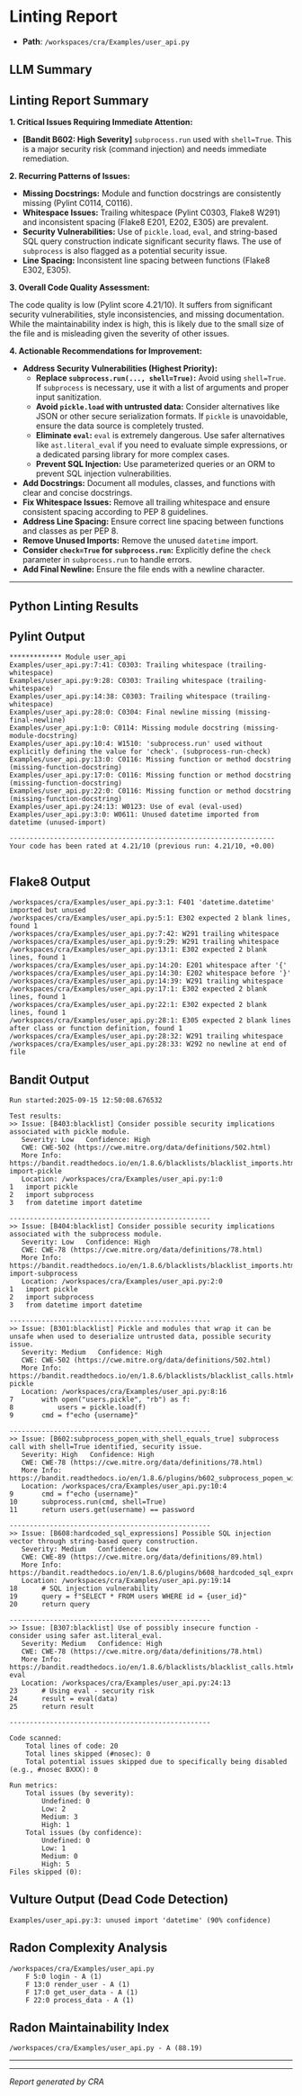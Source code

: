# Linting Report

- **Path**: `/workspaces/cra/Examples/user_api.py`

## LLM Summary

## Linting Report Summary

**1. Critical Issues Requiring Immediate Attention:**

*   **[Bandit B602: High Severity]** `subprocess.run` used with `shell=True`. This is a major security risk (command injection) and needs immediate remediation.

**2. Recurring Patterns of Issues:**

*   **Missing Docstrings:**  Module and function docstrings are consistently missing (Pylint C0114, C0116).
*   **Whitespace Issues:** Trailing whitespace (Pylint C0303, Flake8 W291) and inconsistent spacing (Flake8 E201, E202, E305) are prevalent.
*   **Security Vulnerabilities:** Use of `pickle.load`, `eval`, and string-based SQL query construction indicate significant security flaws. The use of `subprocess` is also flagged as a potential security issue.
*   **Line Spacing:** Inconsistent line spacing between functions (Flake8 E302, E305).

**3. Overall Code Quality Assessment:**

The code quality is low (Pylint score 4.21/10).  It suffers from significant security vulnerabilities, style inconsistencies, and missing documentation. While the maintainability index is high, this is likely due to the small size of the file and is misleading given the severity of other issues.

**4. Actionable Recommendations for Improvement:**

*   **Address Security Vulnerabilities (Highest Priority):**
    *   **Replace `subprocess.run(..., shell=True)`:**  Avoid using `shell=True`. If `subprocess` is necessary, use it with a list of arguments and proper input sanitization.
    *   **Avoid `pickle.load` with untrusted data:**  Consider alternatives like JSON or other secure serialization formats. If `pickle` is unavoidable, ensure the data source is completely trusted.
    *   **Eliminate `eval`:**  `eval` is extremely dangerous. Use safer alternatives like `ast.literal_eval` if you need to evaluate simple expressions, or a dedicated parsing library for more complex cases.
    *   **Prevent SQL Injection:** Use parameterized queries or an ORM to prevent SQL injection vulnerabilities.
*   **Add Docstrings:**  Document all modules, classes, and functions with clear and concise docstrings.
*   **Fix Whitespace Issues:**  Remove all trailing whitespace and ensure consistent spacing according to PEP 8 guidelines.
*   **Address Line Spacing:** Ensure correct line spacing between functions and classes as per PEP 8.
*   **Remove Unused Imports:** Remove the unused `datetime` import.
*   **Consider `check=True` for `subprocess.run`:** Explicitly define the `check` parameter in `subprocess.run` to handle errors.
*   **Add Final Newline:** Ensure the file ends with a newline character.

---


## Python Linting Results

## Pylint Output

```
************* Module user_api
Examples/user_api.py:7:41: C0303: Trailing whitespace (trailing-whitespace)
Examples/user_api.py:9:28: C0303: Trailing whitespace (trailing-whitespace)
Examples/user_api.py:14:38: C0303: Trailing whitespace (trailing-whitespace)
Examples/user_api.py:28:0: C0304: Final newline missing (missing-final-newline)
Examples/user_api.py:1:0: C0114: Missing module docstring (missing-module-docstring)
Examples/user_api.py:10:4: W1510: 'subprocess.run' used without explicitly defining the value for 'check'. (subprocess-run-check)
Examples/user_api.py:13:0: C0116: Missing function or method docstring (missing-function-docstring)
Examples/user_api.py:17:0: C0116: Missing function or method docstring (missing-function-docstring)
Examples/user_api.py:22:0: C0116: Missing function or method docstring (missing-function-docstring)
Examples/user_api.py:24:13: W0123: Use of eval (eval-used)
Examples/user_api.py:3:0: W0611: Unused datetime imported from datetime (unused-import)

------------------------------------------------------------------
Your code has been rated at 4.21/10 (previous run: 4.21/10, +0.00)


```

## Flake8 Output

```
/workspaces/cra/Examples/user_api.py:3:1: F401 'datetime.datetime' imported but unused
/workspaces/cra/Examples/user_api.py:5:1: E302 expected 2 blank lines, found 1
/workspaces/cra/Examples/user_api.py:7:42: W291 trailing whitespace
/workspaces/cra/Examples/user_api.py:9:29: W291 trailing whitespace
/workspaces/cra/Examples/user_api.py:13:1: E302 expected 2 blank lines, found 1
/workspaces/cra/Examples/user_api.py:14:20: E201 whitespace after '{'
/workspaces/cra/Examples/user_api.py:14:30: E202 whitespace before '}'
/workspaces/cra/Examples/user_api.py:14:39: W291 trailing whitespace
/workspaces/cra/Examples/user_api.py:17:1: E302 expected 2 blank lines, found 1
/workspaces/cra/Examples/user_api.py:22:1: E302 expected 2 blank lines, found 1
/workspaces/cra/Examples/user_api.py:28:1: E305 expected 2 blank lines after class or function definition, found 1
/workspaces/cra/Examples/user_api.py:28:32: W291 trailing whitespace
/workspaces/cra/Examples/user_api.py:28:33: W292 no newline at end of file

```

## Bandit Output

```
Run started:2025-09-15 12:50:08.676532

Test results:
>> Issue: [B403:blacklist] Consider possible security implications associated with pickle module.
   Severity: Low   Confidence: High
   CWE: CWE-502 (https://cwe.mitre.org/data/definitions/502.html)
   More Info: https://bandit.readthedocs.io/en/1.8.6/blacklists/blacklist_imports.html#b403-import-pickle
   Location: /workspaces/cra/Examples/user_api.py:1:0
1	import pickle
2	import subprocess
3	from datetime import datetime

--------------------------------------------------
>> Issue: [B404:blacklist] Consider possible security implications associated with the subprocess module.
   Severity: Low   Confidence: High
   CWE: CWE-78 (https://cwe.mitre.org/data/definitions/78.html)
   More Info: https://bandit.readthedocs.io/en/1.8.6/blacklists/blacklist_imports.html#b404-import-subprocess
   Location: /workspaces/cra/Examples/user_api.py:2:0
1	import pickle
2	import subprocess
3	from datetime import datetime

--------------------------------------------------
>> Issue: [B301:blacklist] Pickle and modules that wrap it can be unsafe when used to deserialize untrusted data, possible security issue.
   Severity: Medium   Confidence: High
   CWE: CWE-502 (https://cwe.mitre.org/data/definitions/502.html)
   More Info: https://bandit.readthedocs.io/en/1.8.6/blacklists/blacklist_calls.html#b301-pickle
   Location: /workspaces/cra/Examples/user_api.py:8:16
7	    with open("users.pickle", "rb") as f:   
8	        users = pickle.load(f)
9	    cmd = f"echo {username}"           

--------------------------------------------------
>> Issue: [B602:subprocess_popen_with_shell_equals_true] subprocess call with shell=True identified, security issue.
   Severity: High   Confidence: High
   CWE: CWE-78 (https://cwe.mitre.org/data/definitions/78.html)
   More Info: https://bandit.readthedocs.io/en/1.8.6/plugins/b602_subprocess_popen_with_shell_equals_true.html
   Location: /workspaces/cra/Examples/user_api.py:10:4
9	    cmd = f"echo {username}"           
10	    subprocess.run(cmd, shell=True)
11	    return users.get(username) == password

--------------------------------------------------
>> Issue: [B608:hardcoded_sql_expressions] Possible SQL injection vector through string-based query construction.
   Severity: Medium   Confidence: Low
   CWE: CWE-89 (https://cwe.mitre.org/data/definitions/89.html)
   More Info: https://bandit.readthedocs.io/en/1.8.6/plugins/b608_hardcoded_sql_expressions.html
   Location: /workspaces/cra/Examples/user_api.py:19:14
18	    # SQL injection vulnerability
19	    query = f"SELECT * FROM users WHERE id = {user_id}"
20	    return query

--------------------------------------------------
>> Issue: [B307:blacklist] Use of possibly insecure function - consider using safer ast.literal_eval.
   Severity: Medium   Confidence: High
   CWE: CWE-78 (https://cwe.mitre.org/data/definitions/78.html)
   More Info: https://bandit.readthedocs.io/en/1.8.6/blacklists/blacklist_calls.html#b307-eval
   Location: /workspaces/cra/Examples/user_api.py:24:13
23	    # Using eval - security risk
24	    result = eval(data)
25	    return result

--------------------------------------------------

Code scanned:
	Total lines of code: 20
	Total lines skipped (#nosec): 0
	Total potential issues skipped due to specifically being disabled (e.g., #nosec BXXX): 0

Run metrics:
	Total issues (by severity):
		Undefined: 0
		Low: 2
		Medium: 3
		High: 1
	Total issues (by confidence):
		Undefined: 0
		Low: 1
		Medium: 0
		High: 5
Files skipped (0):

```

## Vulture Output (Dead Code Detection)

```
Examples/user_api.py:3: unused import 'datetime' (90% confidence)

```

## Radon Complexity Analysis

```
/workspaces/cra/Examples/user_api.py
    F 5:0 login - A (1)
    F 13:0 render_user - A (1)
    F 17:0 get_user_data - A (1)
    F 22:0 process_data - A (1)

```

## Radon Maintainability Index

```
/workspaces/cra/Examples/user_api.py - A (88.19)

```

---


---
*Report generated by CRA*
